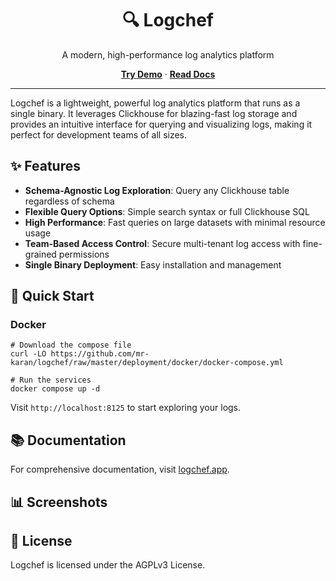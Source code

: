 <p align="center">
  <h1 align="center">🔍 Logchef</h1>
  <p align="center">A modern, high-performance log analytics platform</p>
</p>

<p align="center">
  <a href="https://demo.logchef.app"><strong>Try Demo</strong></a> · 
  <a href="https://logchef.app"><strong>Read Docs</strong></a>
</p>

---

Logchef is a lightweight, powerful log analytics platform that runs as a single binary. It leverages Clickhouse for blazing-fast log storage and provides an intuitive interface for querying and visualizing logs, making it perfect for development teams of all sizes.

## ✨ Features

- **Schema-Agnostic Log Exploration**: Query any Clickhouse table regardless of schema
- **Flexible Query Options**: Simple search syntax or full Clickhouse SQL
- **High Performance**: Fast queries on large datasets with minimal resource usage
- **Team-Based Access Control**: Secure multi-tenant log access with fine-grained permissions
- **Single Binary Deployment**: Easy installation and management

## 🚀 Quick Start

### Docker

```shell
# Download the compose file
curl -LO https://github.com/mr-karan/logchef/raw/master/deployment/docker/docker-compose.yml

# Run the services
docker compose up -d
```

Visit `http://localhost:8125` to start exploring your logs.

## 📚 Documentation

For comprehensive documentation, visit [logchef.app](https://logchef.app).

## 📊 Screenshots

<!-- Screenshots to be added -->

## 📜 License

Logchef is licensed under the AGPLv3 License.